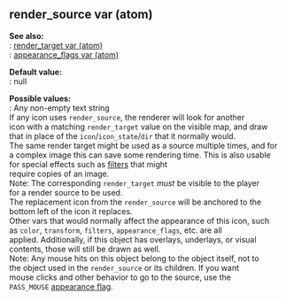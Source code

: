 ## render_source var (atom)    
**See also:**    
:   [render_target var (atom)](/atom/var/render_target)    
:   [appearance_flags var (atom)](/atom/var/appearance_flags)    
<!-- -->    
**Default value:**    
:   null    
<!-- -->    
**Possible values:**    
:   Any non-empty text string    
If any icon uses `render_source`, the renderer will look for another    
icon with a matching `render_target` value on the visible map, and draw    
that in place of the `icon`/`icon_state`/`dir` that it normally would.    
The same render target might be used as a source multiple times, and for    
a complex image this can save some rendering time. This is also usable    
for special effects such as [filters](/%7Bnotes%7D/filters) that might    
require copies of an image.    
Note: The corresponding `render_target` *must* be visible to the player    
for a render source to be used.    
The replacement icon from the `render_source` will be anchored to the    
bottom left of the icon it replaces.    
Other vars that would normally affect the appearance of this icon, such    
as `color`, `transform`, `filters`, `appearance_flags`, etc. are all    
applied. Additionally, if this object has overlays, underlays, or visual    
contents, those will still be drawn as well.    
Note: Any mouse hits on this object belong to the object itself, not to    
the object used in the `render_source` or its children. If you want    
mouse clicks and other behavior to go to the source, use the    
`PASS_MOUSE` [appearance flag](/atom/var/appearance_flags).  